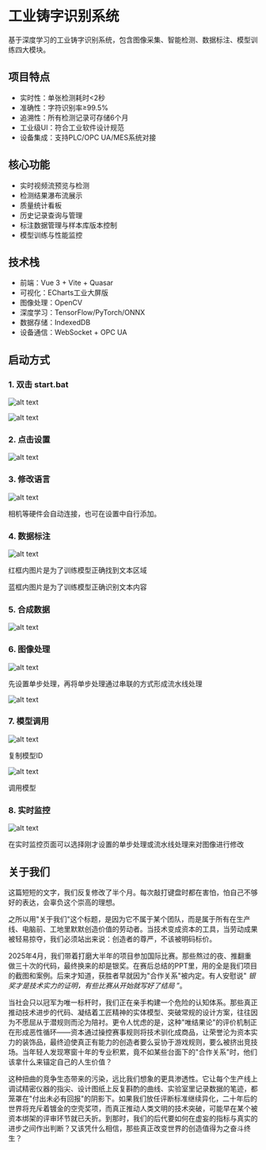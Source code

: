 # 工业铸字识别系统

基于深度学习的工业铸字识别系统，包含图像采集、智能检测、数据标注、模型训练四大模块。

## 项目特点

- 实时性：单张检测耗时<2秒
- 准确性：字符识别率≥99.5%
- 追溯性：所有检测记录可存储6个月
- 工业级UI：符合工业软件设计规范
- 设备集成：支持PLC/OPC UA/MES系统对接

## 核心功能

- 实时视频流预览与检测
- 检测结果瀑布流展示
- 质量统计看板
- 历史记录查询与管理
- 标注数据管理与样本库版本控制
- 模型训练与性能监控

## 技术栈

- 前端：Vue 3 + Vite + Quasar
- 可视化：ECharts工业大屏版
- 图像处理：OpenCV
- 深度学习：TensorFlow/PyTorch/ONNX
- 数据存储：IndexedDB
- 设备通信：WebSocket + OPC UA

## 启动方式

### 1. 双击 start.bat

![alt text](</README-PHOTOS/20250424051101.png>)

![alt text](</README-PHOTOS/20250424143027.png>)

### 2. 点击设置

![alt text](</README-PHOTOS/fc273eca3328921851e2d0ab130b5e4.png>)

### 3. 修改语言

![alt text](</README-PHOTOS/5d038ed7c1369f2d13502c354727de1.png>)

相机等硬件会自动连接，也可在设置中自行添加。

### 4. 数据标注

![alt text](</README-PHOTOS/b9014ec2a523cff7a627f09042641f4.png>)

红框内图片是为了训练模型正确找到文本区域

蓝框内图片是为了训练模型正确识别文本内容

### 5. 合成数据

![alt text](/README-PHOTOS/75c3321edb28ee14457d976652e6bc1.jpg)

### 6. 图像处理

![alt text](</README-PHOTOS/20250424143954.png>)

先设置单步处理，再将单步处理通过串联的方式形成流水线处理

![alt text](</README-PHOTOS/f193d218453a12e65a9970fa06f83dd.png>)

### 7. 模型调用

![alt text](</README-PHOTOS/1f45896e0e349076c2df3fa8cb65858.png>)

复制模型ID

![alt text](</README-PHOTOS/1745480781735.jpg>)

调用模型

### 8. 实时监控

![alt text](</README-PHOTOS/bd2d2785fbf9d294e2bd1fa87d5da99.jpg>)

在实时监控页面可以选择刚才设置的单步处理或流水线处理来对图像进行修改

## 关于我们

这篇短短的文字，我们反复修改了半个月。每次敲打键盘时都在害怕，怕自己不够好的表达，会辜负这个崇高的理想。

之所以用"关于我们"这个标题，是因为它不属于某个团队，而是属于所有在生产线、电脑前、工地里默默创造价值的劳动者。当技术变成资本的工具，当劳动成果被轻易掠夺，我们必须站出来说：创造者的尊严，不该被明码标价。

2025年4月，我们带着打磨大半年的项目参加国际比赛。那些熬过的夜、推翻重做三十次的代码，最终换来的却是银奖。在赛后总结的PPT里，用的全是我们项目的截图和案例。后来才知道，获胜者早就因为"合作关系"被内定。有人安慰说" *银奖才是技术实力的证明，有些比赛从开始就写好了结局* ”。

当社会只以冠军为唯一标杆时，我们正在亲手构建一个危险的认知体系。那些真正推动技术进步的代码、凝结着工匠精神的实体模型、突破常规的设计方案，往往因为不愿屈从于潜规则而沦为陪衬。更令人忧虑的是，这种"唯结果论"的评价机制正在形成恶性循环——资本通过操控赛事规则将技术驯化成商品，让荣誉沦为资本实力的装饰品，最终迫使真正有能力的创造者要么妥协于游戏规则，要么被挤出竞技场。当年轻人发现寒窗十年的专业积累，竟不如某些台面下的"合作关系"时，他们该拿什么来锚定自己的人生价值？

这种扭曲的竞争生态带来的污染，远比我们想象的更具渗透性。它让每个生产线上调试精密仪器的指尖、设计图纸上反复斟酌的曲线、实验室里记录数据的笔迹，都笼罩在"付出未必有回报"的阴影下。如果我们放任评断标准继续异化，二十年后的世界将充斥着镀金的空壳奖项，而真正推动人类文明的技术突破，可能早在某个被资本绑架的评审环节就已夭折。到那时，我们的后代要如何在虚妄的指标与真实的进步之间作出判断？又该凭什么相信，那些真正改变世界的创造值得为之奋斗终生？
